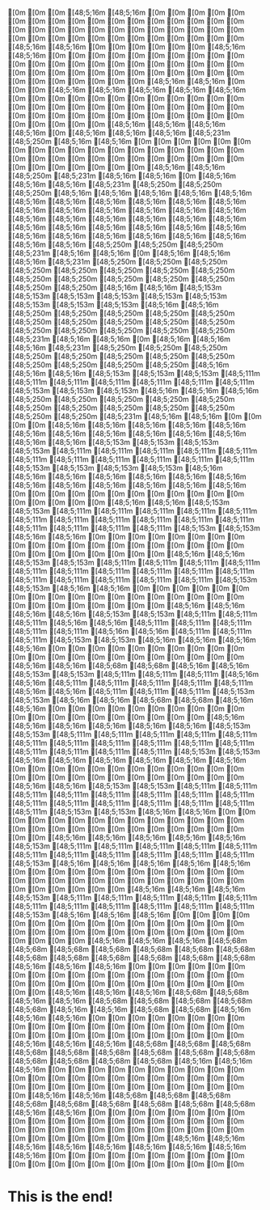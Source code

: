 [0m [0m [0m [48;5;16m [48;5;16m [0m [0m [0m [0m [0m [0m [0m [0m [0m [0m [0m [0m [0m [0m [0m [0m [0m [0m [0m [0m [0m [0m [0m [0m [0m [0m [0m [0m [0m [0m [0m [0m [0m [0m [0m [0m [0m [0m [0m [0m [0m [48;5;16m [48;5;16m [0m [0m [0m
[0m [0m [0m [48;5;16m [48;5;16m [0m [0m [0m [0m [0m [0m [0m [0m [0m [0m [0m [0m [0m [0m [0m [0m [0m [0m [0m [0m [0m [0m [0m [0m [0m [0m [0m [0m [0m [0m [0m [0m [0m [0m [0m [0m [0m [0m [0m [0m [0m [48;5;16m [48;5;16m [0m [0m [0m
[48;5;16m [48;5;16m [48;5;16m [48;5;16m [48;5;16m [0m [0m [0m [0m [0m [0m [0m [0m [0m [0m [0m [0m [0m [0m [0m [0m [0m [0m [0m [0m [0m [0m [0m [0m [0m [0m [0m [0m [0m [0m [0m [0m [0m [0m [0m [0m [0m [0m [0m [0m [0m [48;5;16m [48;5;16m [48;5;16m [48;5;16m [0m
[48;5;16m [48;5;16m [48;5;16m [48;5;231m [48;5;250m [48;5;16m [48;5;16m [0m [0m [0m [0m [0m [0m [0m [0m [0m [0m [0m [0m [0m [0m [0m [0m [0m [0m [0m [0m [0m [0m [0m [0m [0m [0m [0m [0m [0m [0m [0m [0m [0m [0m [0m [0m [0m [48;5;16m [48;5;16m [48;5;250m [48;5;231m [48;5;16m [48;5;16m [0m
[48;5;16m [48;5;16m [48;5;16m [48;5;231m [48;5;250m [48;5;250m [48;5;250m [48;5;16m [48;5;16m [48;5;16m [48;5;16m [48;5;16m [48;5;16m [48;5;16m [48;5;16m [48;5;16m [48;5;16m [48;5;16m [48;5;16m [48;5;16m [48;5;16m [48;5;16m [48;5;16m [48;5;16m [48;5;16m [48;5;16m [48;5;16m [48;5;16m [48;5;16m [48;5;16m [48;5;16m [48;5;16m [48;5;16m [48;5;16m [48;5;16m [48;5;16m [48;5;16m [48;5;16m [48;5;16m [48;5;16m [48;5;16m [48;5;16m [48;5;16m [48;5;16m [48;5;250m [48;5;250m [48;5;250m [48;5;231m [48;5;16m [48;5;16m [0m
[48;5;16m [48;5;16m [48;5;16m [48;5;231m [48;5;250m [48;5;250m [48;5;250m [48;5;250m [48;5;250m [48;5;250m [48;5;250m [48;5;250m [48;5;250m [48;5;250m [48;5;250m [48;5;250m [48;5;250m [48;5;250m [48;5;250m [48;5;16m [48;5;16m [48;5;153m [48;5;153m [48;5;153m [48;5;153m [48;5;153m [48;5;153m [48;5;153m [48;5;153m [48;5;153m [48;5;16m [48;5;16m [48;5;250m [48;5;250m [48;5;250m [48;5;250m [48;5;250m [48;5;250m [48;5;250m [48;5;250m [48;5;250m [48;5;250m [48;5;250m [48;5;250m [48;5;250m [48;5;250m [48;5;250m [48;5;231m [48;5;16m [48;5;16m [0m
[48;5;16m [48;5;16m [48;5;16m [48;5;231m [48;5;250m [48;5;250m [48;5;250m [48;5;250m [48;5;250m [48;5;250m [48;5;250m [48;5;250m [48;5;250m [48;5;250m [48;5;250m [48;5;250m [48;5;16m [48;5;16m [48;5;16m [48;5;153m [48;5;153m [48;5;153m [48;5;111m [48;5;111m [48;5;111m [48;5;111m [48;5;111m [48;5;111m [48;5;111m [48;5;153m [48;5;153m [48;5;153m [48;5;16m [48;5;16m [48;5;16m [48;5;250m [48;5;250m [48;5;250m [48;5;250m [48;5;250m [48;5;250m [48;5;250m [48;5;250m [48;5;250m [48;5;250m [48;5;250m [48;5;250m [48;5;231m [48;5;16m [48;5;16m [0m
[0m [0m [0m [48;5;16m [48;5;16m [48;5;16m [48;5;16m [48;5;16m [48;5;16m [48;5;16m [48;5;16m [48;5;16m [48;5;16m [48;5;16m [48;5;16m [48;5;16m [48;5;153m [48;5;153m [48;5;153m [48;5;153m [48;5;111m [48;5;111m [48;5;111m [48;5;111m [48;5;111m [48;5;111m [48;5;111m [48;5;111m [48;5;111m [48;5;111m [48;5;111m [48;5;153m [48;5;153m [48;5;153m [48;5;153m [48;5;16m [48;5;16m [48;5;16m [48;5;16m [48;5;16m [48;5;16m [48;5;16m [48;5;16m [48;5;16m [48;5;16m [48;5;16m [48;5;16m [48;5;16m [0m [0m [0m
[0m [0m [0m [0m [0m [0m [0m [0m [0m [0m [0m [0m [0m [0m [48;5;16m [48;5;16m [48;5;153m [48;5;153m [48;5;111m [48;5;111m [48;5;111m [48;5;111m [48;5;111m [48;5;111m [48;5;111m [48;5;111m [48;5;111m [48;5;111m [48;5;111m [48;5;111m [48;5;111m [48;5;111m [48;5;111m [48;5;153m [48;5;153m [48;5;16m [48;5;16m [0m [0m [0m [0m [0m [0m [0m [0m [0m [0m [0m [0m [0m [0m
[0m [0m [0m [0m [0m [0m [0m [0m [0m [0m [0m [0m [0m [0m [48;5;16m [48;5;16m [48;5;153m [48;5;153m [48;5;111m [48;5;111m [48;5;111m [48;5;111m [48;5;111m [48;5;111m [48;5;111m [48;5;111m [48;5;111m [48;5;111m [48;5;111m [48;5;111m [48;5;111m [48;5;111m [48;5;111m [48;5;153m [48;5;153m [48;5;16m [48;5;16m [0m [0m [0m [0m [0m [0m [0m [0m [0m [0m [0m [0m [0m [0m
[0m [0m [0m [0m [0m [0m [0m [0m [0m [0m [0m [0m [48;5;16m [48;5;16m [48;5;16m [48;5;16m [48;5;153m [48;5;153m [48;5;111m [48;5;111m [48;5;111m [48;5;16m [48;5;16m [48;5;111m [48;5;111m [48;5;111m [48;5;111m [48;5;111m [48;5;16m [48;5;16m [48;5;111m [48;5;111m [48;5;111m [48;5;153m [48;5;153m [48;5;16m [48;5;16m [48;5;16m [48;5;16m [0m [0m [0m [0m [0m [0m [0m [0m [0m [0m [0m [0m
[0m [0m [0m [0m [0m [0m [0m [0m [0m [0m [48;5;16m [48;5;16m [48;5;68m [48;5;68m [48;5;16m [48;5;16m [48;5;153m [48;5;153m [48;5;111m [48;5;111m [48;5;111m [48;5;16m [48;5;16m [48;5;111m [48;5;111m [48;5;111m [48;5;111m [48;5;111m [48;5;16m [48;5;16m [48;5;111m [48;5;111m [48;5;111m [48;5;153m [48;5;153m [48;5;16m [48;5;16m [48;5;68m [48;5;68m [48;5;16m [48;5;16m [0m [0m [0m [0m [0m [0m [0m [0m [0m [0m
[0m [0m [0m [0m [0m [0m [0m [0m [0m [0m [48;5;16m [48;5;16m [48;5;16m [48;5;16m [48;5;16m [48;5;16m [48;5;153m [48;5;153m [48;5;111m [48;5;111m [48;5;111m [48;5;111m [48;5;111m [48;5;111m [48;5;111m [48;5;111m [48;5;111m [48;5;111m [48;5;111m [48;5;111m [48;5;111m [48;5;111m [48;5;111m [48;5;153m [48;5;153m [48;5;16m [48;5;16m [48;5;16m [48;5;16m [48;5;16m [48;5;16m [0m [0m [0m [0m [0m [0m [0m [0m [0m [0m
[0m [0m [0m [0m [0m [0m [0m [0m [0m [0m [0m [0m [0m [0m [48;5;16m [48;5;16m [48;5;153m [48;5;153m [48;5;111m [48;5;111m [48;5;111m [48;5;111m [48;5;111m [48;5;111m [48;5;111m [48;5;111m [48;5;111m [48;5;111m [48;5;111m [48;5;111m [48;5;111m [48;5;111m [48;5;111m [48;5;153m [48;5;153m [48;5;16m [48;5;16m [0m [0m [0m [0m [0m [0m [0m [0m [0m [0m [0m [0m [0m [0m
[0m [0m [0m [0m [0m [0m [0m [0m [0m [0m [0m [0m [0m [0m [48;5;16m [48;5;16m [48;5;16m [48;5;16m [48;5;16m [48;5;153m [48;5;111m [48;5;111m [48;5;111m [48;5;111m [48;5;111m [48;5;111m [48;5;111m [48;5;111m [48;5;111m [48;5;111m [48;5;111m [48;5;153m [48;5;16m [48;5;16m [48;5;16m [48;5;16m [48;5;16m [0m [0m [0m [0m [0m [0m [0m [0m [0m [0m [0m [0m [0m [0m
[0m [0m [0m [0m [0m [0m [0m [0m [0m [0m [0m [0m [0m [0m [0m [0m [48;5;16m [48;5;16m [48;5;16m [48;5;153m [48;5;111m [48;5;111m [48;5;111m [48;5;111m [48;5;111m [48;5;111m [48;5;111m [48;5;111m [48;5;111m [48;5;111m [48;5;111m [48;5;153m [48;5;16m [48;5;16m [48;5;16m [0m [0m [0m [0m [0m [0m [0m [0m [0m [0m [0m [0m [0m [0m [0m [0m
[0m [0m [0m [0m [0m [0m [0m [0m [0m [0m [0m [0m [0m [0m [0m [0m [48;5;16m [48;5;16m [48;5;16m [48;5;68m [48;5;68m [48;5;68m [48;5;68m [48;5;68m [48;5;68m [48;5;68m [48;5;68m [48;5;68m [48;5;68m [48;5;68m [48;5;68m [48;5;68m [48;5;16m [48;5;16m [48;5;16m [0m [0m [0m [0m [0m [0m [0m [0m [0m [0m [0m [0m [0m [0m [0m [0m
[0m [0m [0m [0m [0m [0m [0m [0m [0m [0m [0m [0m [0m [0m [0m [0m [48;5;16m [48;5;16m [48;5;16m [48;5;68m [48;5;68m [48;5;16m [48;5;16m [48;5;68m [48;5;68m [48;5;68m [48;5;68m [48;5;68m [48;5;16m [48;5;16m [48;5;68m [48;5;68m [48;5;16m [48;5;16m [48;5;16m [0m [0m [0m [0m [0m [0m [0m [0m [0m [0m [0m [0m [0m [0m [0m [0m
[0m [0m [0m [0m [0m [0m [0m [0m [0m [0m [0m [0m [0m [0m [0m [0m [48;5;16m [48;5;16m [48;5;16m [48;5;68m [48;5;68m [48;5;68m [48;5;68m [48;5;68m [48;5;68m [48;5;68m [48;5;68m [48;5;68m [48;5;68m [48;5;68m [48;5;68m [48;5;68m [48;5;16m [48;5;16m [48;5;16m [0m [0m [0m [0m [0m [0m [0m [0m [0m [0m [0m [0m [0m [0m [0m [0m
[0m [0m [0m [0m [0m [0m [0m [0m [0m [0m [0m [0m [0m [0m [0m [0m [0m [0m [0m [48;5;16m [48;5;16m [48;5;68m [48;5;68m [48;5;68m [48;5;68m [48;5;68m [48;5;68m [48;5;68m [48;5;68m [48;5;68m [48;5;16m [48;5;16m [0m [0m [0m [0m [0m [0m [0m [0m [0m [0m [0m [0m [0m [0m [0m [0m [0m [0m [0m
[0m [0m [0m [0m [0m [0m [0m [0m [0m [0m [0m [0m [0m [0m [0m [0m [0m [0m [0m [0m [0m [48;5;16m [48;5;16m [48;5;16m [48;5;16m [48;5;16m [48;5;16m [48;5;16m [48;5;16m [48;5;16m [0m [0m [0m [0m [0m [0m [0m [0m [0m [0m [0m [0m [0m [0m [0m [0m [0m [0m [0m [0m [0m
[0m


# This is the end!
